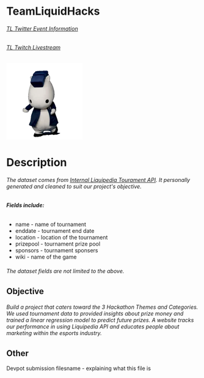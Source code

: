 # TeamLiquidHacks 
###### [TL Twitter Event Information](https://twitter.com/teamliquid) 
###### [TL Twitch Livestream](https://www.twitch.tv/teamliquid)
![](blue.gif)

# Description
###### _The dataset comes from [Internal Liquipedia Tourament API](https://api.liquipedia.net). It personally generated and cleaned to suit our project's objective._
###### **Fields include:**
* name - name of tournament
* enddate - tournament end date
* location - location of the tournament
* prizepool - tournament prize pool
* sponsors - tournament sponsers
* wiki - name of the game
###### _The dataset fields are not limited to the above._

## Objective
###### _Build a project that caters toward the 3 Hackathon Themes and Categories. We used tournament data to provided insights about prize money and trained a linear regression model to predict future prizes. A website tracks our performance in using Liquipedia API and educates people about marketing within the esports industry._



## Other
Devpot submission
filesname - explaining what this file is
